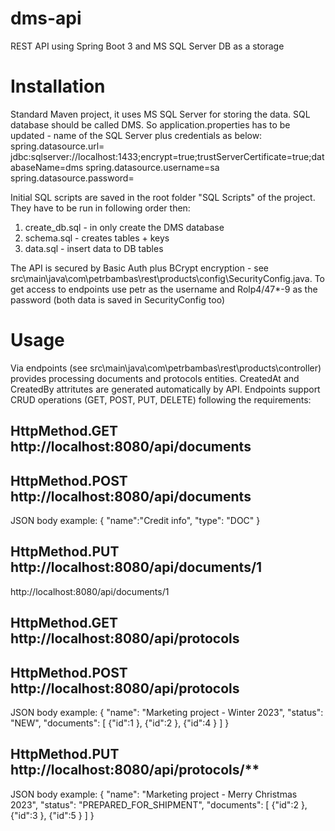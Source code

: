 # dms-api
REST API using Spring Boot 3 and MS SQL Server DB as a storage

# Installation
Standard Maven project, it uses MS SQL Server for storing the data. SQL database should be called DMS. So application.properties has to be updated - name of the SQL Server plus credentials as below:
spring.datasource.url= jdbc:sqlserver://localhost:1433;encrypt=true;trustServerCertificate=true;databaseName=dms
spring.datasource.username=sa
spring.datasource.password=

Initial SQL scripts are saved in the root folder "SQL Scripts" of the project. They have to be run in following order then: 
1. create_db.sql - in only create the DMS database
2. schema.sql - creates tables + keys
3. data.sql - insert data to DB tables

The API is secured by Basic Auth plus BCrypt encryption - see src\main\java\com\petrbambas\rest\products\config\SecurityConfig.java. To get access to endpoints use petr as the username and Rolp4/47*-9 as the password (both data is saved in SecurityConfig too)

# Usage
Via endpoints (see src\main\java\com\petrbambas\rest\products\controller) provides processing documents and protocols entities. CreatedAt and CreatedBy attritutes are generated automatically by API.
Endpoints support CRUD operations (GET, POST, PUT, DELETE) following the requirements:

## HttpMethod.GET http://localhost:8080/api/documents

## HttpMethod.POST http://localhost:8080/api/documents
JSON body example:
{
"name":"Credit info",
"type": "DOC"
}

## HttpMethod.PUT http://localhost:8080/api/documents/1
http://localhost:8080/api/documents/1

## HttpMethod.GET http://localhost:8080/api/protocols

## HttpMethod.POST http://localhost:8080/api/protocols
JSON body example:
{
    "name": "Marketing project - Winter 2023",
    "status": "NEW",
    "documents": [
        {"id":1
        },
        {"id":2
        },
        {"id":4
        }
    ]
}

## HttpMethod.PUT http://localhost:8080/api/protocols/**
JSON body example:
{
    "name": "Marketing project - Merry Christmas 2023",
    "status": "PREPARED_FOR_SHIPMENT",
    "documents": [
        {"id":2
        },
        {"id":3
        },
        {"id":5
        }
    ]
}
